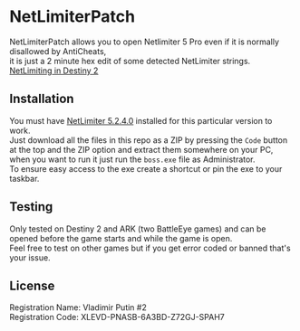# NetLimiterPatch

NetLimiterPatch allows you to open Netlimiter 5 Pro even if it is normally disallowed by AntiCheats, \
it is just a 2 minute hex edit of some detected NetLimiter strings. \
[NetLimiting in Destiny 2](https://docs.google.com/document/d/1OxmVPbNjV9DC_yqWF_vslnQE7K_KE46c-Tb4XVmApNU/edit?usp=sharing)

## Installation

You must have [NetLimiter 5.2.4.0](https://www.netlimiter.com/releases/5-2-4-0) installed for this particular version to work. \
Just download all the files in this repo as a ZIP by pressing the `Code` button at the top and the ZIP option and extract them somewhere on your PC,
when you want to run it just run the `boss.exe` file as Administrator.\
To ensure easy access to the exe create a shortcut or pin the exe to your taskbar.

## Testing

Only tested on Destiny 2 and ARK (two BattleEye games) and can be opened before the game starts and while the game is open.\
Feel free to test on other games but if you get error coded or banned that's your issue.

## License 

Registration Name: Vladimir Putin #2\
Registration Code: XLEVD-PNASB-6A3BD-Z72GJ-SPAH7
